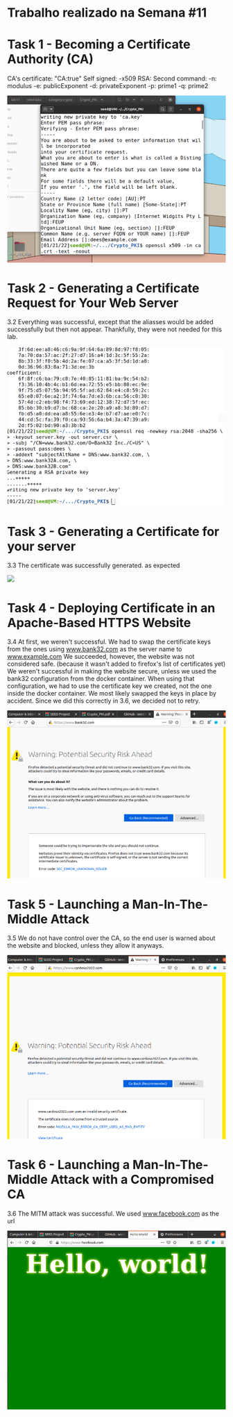 # Trabalho realizado na Semana #11 

# Task 1 - Becoming a Certificate Authority (CA)

CA's certificate: "CA:true"
Self signed: -x509
RSA:
Second command:
    -n: modulus
    -e: publicExponent
    -d: privateExponent
    -p: prime1
    -q: prime2

![](Tarefas/screenshots/3-1.png)

# Task 2 - Generating a Certificate Request for Your Web Server

3.2
Everything was successful, except that the aliasses would be added successfully but then not appear. Thankfully, they were not needed for this lab.

![](Tarefas/screenshots/3-2.png)

# Task 3 - Generating a Certificate for your server

3.3 
The certificate was successfully generated. as expected

![](Tarefas/screenshots/3-3.png)

# Task 4 - Deploying Certificate in an Apache-Based HTTPS Website

3.4
At first, we weren't successful. We had to swap the certificate keys from the ones using www.bank32.com as the server name to www.example.com
We succeeded, however, the website was not considered safe. (because it wasn't added to firefox's list of certificates yet)
We weren't successful in making the website secure, unless we used the bank32 configuration from the docker container. When using that configuration, we had to use the certificate key we created, not the one inside the docker container. We most likely swapped the keys in place by accident. Since we did this correctly in 3.6, we decided not to retry.

![](Tarefas/screenshots/3-4.png)

# Task 5 - Launching a Man-In-The-Middle Attack

3.5
We do not have control over the CA, so the end user is warned about the website and blocked, unless they allow it anyways.

![](Tarefas/screenshots/3-5.png)

# Task 6 - Launching a Man-In-The-Middle Attack with a Compromised CA

3.6
The MITM attack was successful. We used www.facebook.com as the url

![](Tarefas/screenshots/3-6.png)